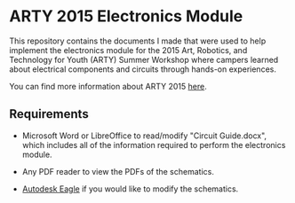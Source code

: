 # ARTY 2015 Electronics Module

This repository contains the documents I made that were used to help implement the electronics module for the 2015 Art, Robotics, and Technology for Youth (ARTY) Summer Workshop where campers learned about electrical components and circuits through hands-on experiences.

You can find more information about ARTY 2015 [here](http://www.buffalo.edu/ubnow/featured-stories.host.html/content/shared/university/news/news-center-releases/2015/07/019.detail.html).

## Requirements

- Microsoft Word or LibreOffice to read/modify "Circuit Guide.docx", which includes all of the information required to perform the electronics module.

- Any PDF reader to view the PDFs of the schematics.

- [Autodesk Eagle](https://www.autodesk.com/products/eagle/free-download) if you would like to modify the schematics.
